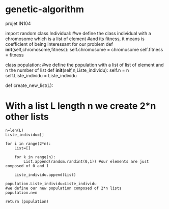 # genetic-algorithm
projet IN104

import random
class Individual:
	#we define the class individual with a chromosome which is a list of element
	#and its fitness, it means is coefficient of being interessant for our problem
	def __init__(self,chromosome,fitness):
		self.chromosome = chromosome
		self.fitness = fitness

class population:
#we define the population with a list of list of element and n the number of list
	def __init__(self,n,Liste_individu):
		self.n = n
		self.Liste_individu = Liste_individu

def create_new_list(L):

# With a list L length n we create 2*n other lists
    n=len(L)
    Liste_individu=[]
    
    for i in range(2*n):
        List=[]
        
        for k in range(n):
            List.append(random.randint(0,1)) #our elements are just composed of 0 and 1
        
        Liste_individu.append(List)
    
    population.Liste_individu=Liste_individu
    #we define our new population composed of 2*n lists
    population.n=n
    
    return (population)
